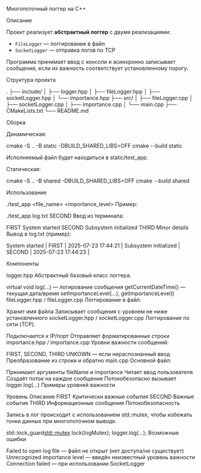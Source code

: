 Многопоточный логгер на C++

Описание

Проект реализует **абстрактный логгер** с двумя реализациями:

- `FileLogger` — логгирование в файл
- `SocketLogger` — отправка логов по TCP

Программа принимает ввод с консоли и асинхронно записывает сообщения, если их важность соответствует установленному порогу.

Структура проекта

.
├── include/
│ ├── logger.hpp
│ ├── fileLogger.hpp
│ ├── socketLogger.hpp
│ └── importance.hpp
├── src/
│ ├── fileLogger.cpp
│ ├── socketLogger.cpp
│ ├── importance.cpp
│ └── main.cpp
├── CMakeLists.txt
└── README.md


Сборка

Динамическая:

cmake -S .. -B static -DBUILD_SHARED_LIBS=OFF
cmake --build static

Исполняемый файл будет находиться в static/test_app.

Статическая:

cmake -S .. -B shared -DBUILD_SHARED_LIBS=OFF
cmake --build shared

Использование

./test_app <file_name> <importance_level>
Пример:

./test_app log.txt SECOND
Ввод из терминала:

FIRST System started
SECOND Subsystem initialized
THIRD Minor details
Вывод в log.txt (пример):

System started | FIRST | 2025-07-23 17:44:21 |
Subsystem initialized | SECOND | 2025-07-23 17:44:23 |

Компоненты

logger.hpp
Абстрактный базовый класс логгера.

virtual void log(...) — логирование сообщения
getCurrentDateTime() — текущая дата/время
setImportanceLevel(...), getImportanceLevel()
  fileLogger.hpp / fileLogger.cpp
Логгирование в файл.

Хранит имя файла
Записывает сообщения с уровнем не ниже установленного
  socketLogger.hpp / socketLogger.cpp
Логгирование по сети (TCP).

Подключается к IP/порт
Отправляет форматированные строки
  importance.hpp / importance.cpp
Уровни важности сообщений:

FIRST, SECOND, THIRD
UNKOWN — если нераспознанный ввод
Преобразование из строки и обратно
 main.cpp
Основной файл:

Принимает аргументы fileName и importance
Читает ввод пользователя
Создаёт поток на каждое сообщение
Потокобезопасно вызывает logger.log(...)
  Примеры уровней важности

Уровень	Описание
FIRST	Критически важные события
SECOND	Важные события
THIRD	Информационные сообщения
  Потокобезопасность

Запись в лог происходит с использованием std::mutex, чтобы избежать гонки данных при многопоточном выводе.

std::lock_guard<std::mutex> lock(logMutex);
logger.log(...);
  Возможные ошибки

Failed to open log file — файл не открыт (нет доступа/не существует)
Unrecognized importance level — введён неизвестный уровень важности
Connection failed — при использовании SocketLogger
